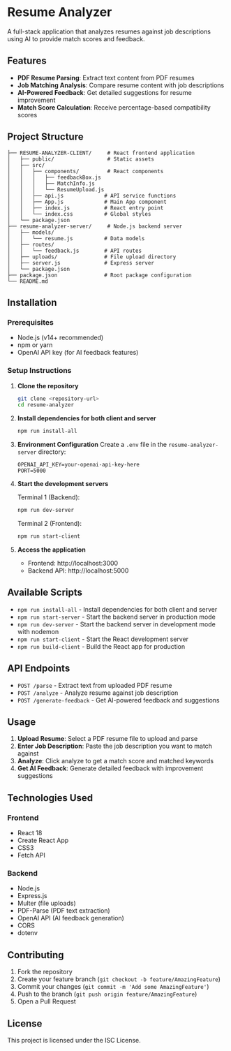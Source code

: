 # Resume Analyzer

A full-stack application that analyzes resumes against job descriptions using AI to provide match scores and feedback.

## Features

- **PDF Resume Parsing**: Extract text content from PDF resumes
- **Job Matching Analysis**: Compare resume content with job descriptions
- **AI-Powered Feedback**: Get detailed suggestions for resume improvement
- **Match Score Calculation**: Receive percentage-based compatibility scores

## Project Structure

```
├── RESUME-ANALYZER-CLIENT/     # React frontend application
│   ├── public/                 # Static assets
│   ├── src/
│   │   ├── components/         # React components
│   │   │   ├── feedbackBox.js
│   │   │   ├── MatchInfo.js
│   │   │   └── ResumeUpload.js
│   │   ├── api.js             # API service functions
│   │   ├── App.js             # Main App component
│   │   ├── index.js           # React entry point
│   │   └── index.css          # Global styles
│   └── package.json
├── resume-analyzer-server/     # Node.js backend server
│   ├── models/
│   │   └── resume.js          # Data models
│   ├── routes/
│   │   └── feedback.js        # API routes
│   ├── uploads/               # File upload directory
│   ├── server.js              # Express server
│   └── package.json
├── package.json               # Root package configuration
└── README.md
```

## Installation

### Prerequisites
- Node.js (v14+ recommended)
- npm or yarn
- OpenAI API key (for AI feedback features)

### Setup Instructions

1. **Clone the repository**
   ```bash
   git clone <repository-url>
   cd resume-analyzer
   ```

2. **Install dependencies for both client and server**
   ```bash
   npm run install-all
   ```

3. **Environment Configuration**
   Create a `.env` file in the `resume-analyzer-server` directory:
   ```
   OPENAI_API_KEY=your-openai-api-key-here
   PORT=5000
   ```

4. **Start the development servers**

   Terminal 1 (Backend):
   ```bash
   npm run dev-server
   ```

   Terminal 2 (Frontend):
   ```bash
   npm run start-client
   ```

5. **Access the application**
   - Frontend: http://localhost:3000
   - Backend API: http://localhost:5000

## Available Scripts

- `npm run install-all` - Install dependencies for both client and server
- `npm run start-server` - Start the backend server in production mode
- `npm run dev-server` - Start the backend server in development mode with nodemon
- `npm run start-client` - Start the React development server
- `npm run build-client` - Build the React app for production

## API Endpoints

- `POST /parse` - Extract text from uploaded PDF resume
- `POST /analyze` - Analyze resume against job description
- `POST /generate-feedback` - Get AI-powered feedback and suggestions

## Usage

1. **Upload Resume**: Select a PDF resume file to upload and parse
2. **Enter Job Description**: Paste the job description you want to match against
3. **Analyze**: Click analyze to get a match score and matched keywords
4. **Get AI Feedback**: Generate detailed feedback with improvement suggestions

## Technologies Used

### Frontend
- React 18
- Create React App
- CSS3
- Fetch API

### Backend
- Node.js
- Express.js
- Multer (file uploads)
- PDF-Parse (PDF text extraction)
- OpenAI API (AI feedback generation)
- CORS
- dotenv

## Contributing

1. Fork the repository
2. Create your feature branch (`git checkout -b feature/AmazingFeature`)
3. Commit your changes (`git commit -m 'Add some AmazingFeature'`)
4. Push to the branch (`git push origin feature/AmazingFeature`)
5. Open a Pull Request

## License

This project is licensed under the ISC License.